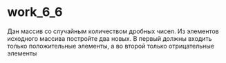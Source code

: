 # work_6_6
Дан массив со случайным количеством дробных чисел. Из элементов исходного массива постройте два новых. В первый должны входить только положительные элементы, а во второй только отрицательные элементы
